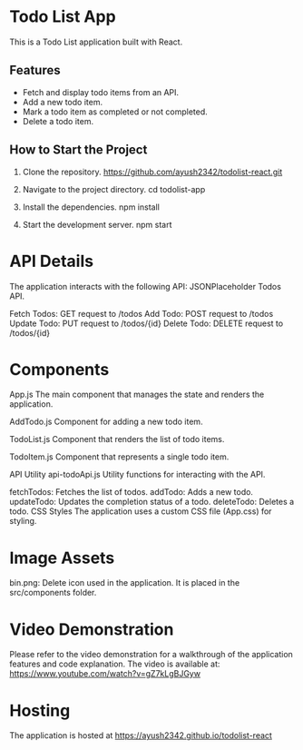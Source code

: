 # Todo List App

This is a Todo List application built with React.

## Features

- Fetch and display todo items from an API.
- Add a new todo item.
- Mark a todo item as completed or not completed.
- Delete a todo item.


## How to Start the Project

1. Clone the repository.
  https://github.com/ayush2342/todolist-react.git

2. Navigate to the project directory.
  cd todolist-app
3. Install the dependencies.
  npm install
4. Start the development server.
  npm start

# API Details
The application interacts with the following API: JSONPlaceholder Todos API.

Fetch Todos: GET request to /todos
Add Todo: POST request to /todos
Update Todo: PUT request to /todos/{id}
Delete Todo: DELETE request to /todos/{id}

# Components
App.js
The main component that manages the state and renders the application.

AddTodo.js
Component for adding a new todo item.

TodoList.js
Component that renders the list of todo items.

TodoItem.js
Component that represents a single todo item.

API Utility
api-todoApi.js
Utility functions for interacting with the API.

fetchTodos: Fetches the list of todos.
addTodo: Adds a new todo.
updateTodo: Updates the completion status of a todo.
deleteTodo: Deletes a todo.
CSS Styles
The application uses a custom CSS file (App.css) for styling.

# Image Assets
bin.png: Delete icon used in the application. It is placed in the src/components folder.

# Video Demonstration
Please refer to the video demonstration for a walkthrough of the application features and code explanation. The video is available at: https://www.youtube.com/watch?v=gZ7kLgBJGyw

# Hosting
The application is hosted at https://ayush2342.github.io/todolist-react